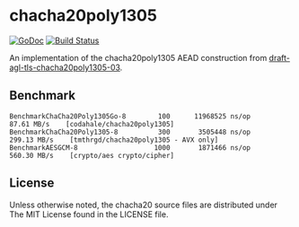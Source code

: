# chacha20poly1305

[![GoDoc](https://godoc.org/github.com/tmthrgd/chacha20poly1305?status.svg)](https://godoc.org/github.com/tmthrgd/chacha20poly1305)
[![Build Status](https://travis-ci.org/tmthrgd/chacha20poly1305.svg?branch=master)](https://travis-ci.org/tmthrgd/chacha20poly1305)

An implementation of the chacha20poly1305 AEAD construction from
[draft-agl-tls-chacha20poly1305-03](http://tools.ietf.org/html/draft-agl-tls-chacha20poly1305-03).

## Benchmark

```
BenchmarkChaCha20Poly1305Go-8	     100	  11968525 ns/op	  87.61 MB/s	[codahale/chacha20poly1305]
BenchmarkChaCha20Poly1305-8  	     300	   3505448 ns/op	 299.13 MB/s	[tmthrgd/chacha20poly1305 - AVX only]
BenchmarkAESGCM-8            	    1000	   1871466 ns/op	 560.30 MB/s	[crypto/aes crypto/cipher]
```

## License

Unless otherwise noted, the chacha20 source files are distributed under The MIT License found in the LICENSE file.
